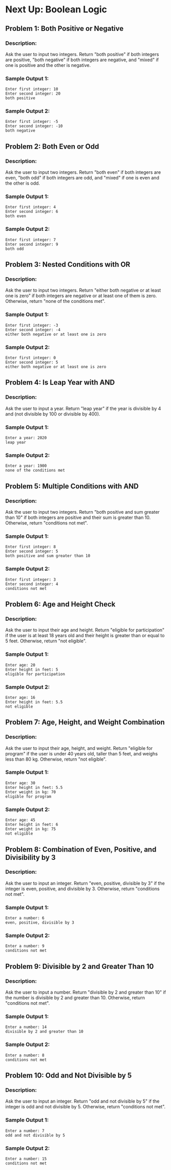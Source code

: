 # Next Up: Boolean Logic

## Problem 1: Both Positive or Negative
### Description:
Ask the user to input two integers. Return "both positive" if both integers are positive, "both negative" if both integers are negative, and "mixed" if one is positive and the other is negative.

### Sample Output 1:
```
Enter first integer: 10 
Enter second integer: 20 
both positive
```
### Sample Output 2:
```
Enter first integer: -5 
Enter second integer: -10 
both negative
```

## Problem 2: Both Even or Odd
### Description:
Ask the user to input two integers. Return "both even" if both integers are even, "both odd" if both integers are odd, and "mixed" if one is even and the other is odd.

### Sample Output 1:
```
Enter first integer: 4 
Enter second integer: 6 
both even
```
### Sample Output 2:
```
Enter first integer: 7
Enter second integer: 9
both odd
```

## Problem 3: Nested Conditions with OR
### Description:
Ask the user to input two integers. Return "either both negative or at least one is zero" if both integers are negative 
or at least one of them is zero. Otherwise, return "none of the conditions met".

### Sample Output 1:
```
Enter first integer: -3 
Enter second integer: -4 
either both negative or at least one is zero
```
### Sample Output 2:
```
Enter first integer: 0 
Enter second integer: 5 
either both negative or at least one is zero
```

## Problem 4: Is Leap Year with AND
### Description:
Ask the user to input a year. Return "leap year" if the year is divisible by 4 and (not divisible by 100 or divisible by 400).

### Sample Output 1:
```
Enter a year: 2020 
leap year
```
### Sample Output 2:
```
Enter a year: 1900 
none of the conditions met
```

## Problem 5: Multiple Conditions with AND
### Description:
Ask the user to input two integers. Return "both positive and sum greater than 10" if both integers are 
positive and their sum is greater than 10. Otherwise, return "conditions not met".

### Sample Output 1:
```
Enter first integer: 8 
Enter second integer: 5 
both positive and sum greater than 10
```
### Sample Output 2:
```
Enter first integer: 3 
Enter second integer: 4 
conditions not met
```

## Problem 6: Age and Height Check
### Description:
Ask the user to input their age and height. Return "eligible for participation" if the user is at least 18 years old and 
their height is greater than or equal to 5 feet. Otherwise, return "not eligible".

### Sample Output 1:
```
Enter age: 20 
Enter height in feet: 5 
eligible for participation
```
### Sample Output 2:
```
Enter age: 16 
Enter height in feet: 5.5 
not eligible
```

## Problem 7: Age, Height, and Weight Combination
### Description:
Ask the user to input their age, height, and weight. Return "eligible for program" if the user is under 40 years old, taller than 5 feet, and weighs less than 80 kg. Otherwise, return "not eligible".

### Sample Output 1:
```
Enter age: 30 
Enter height in feet: 5.5 
Enter weight in kg: 70 
eligible for program
```
### Sample Output 2:
```
Enter age: 45 
Enter height in feet: 6 
Enter weight in kg: 75 
not eligible
```

## Problem 8: Combination of Even, Positive, and Divisibility by 3
### Description:
Ask the user to input an integer. Return "even, positive, divisible by 3" if the integer is even, positive, and divisible by 3. 
Otherwise, return "conditions not met".

### Sample Output 1:
```
Enter a number: 6 
even, positive, divisible by 3
```
### Sample Output 2:
```
Enter a number: 9 
conditions not met
```

## Problem 9: Divisible by 2 and Greater Than 10
### Description:
Ask the user to input a number. Return "divisible by 2 and greater than 10" if the number is divisible by 2 and greater than 10. 
Otherwise, return "conditions not met".

### Sample Output 1:
```
Enter a number: 14 
divisible by 2 and greater than 10
```
### Sample Output 2:
```
Enter a number: 8 
conditions not met
```

## Problem 10: Odd and Not Divisible by 5
### Description:
Ask the user to input an integer. Return "odd and not divisible by 5" if the integer is odd and not divisible by 5. 
Otherwise, return "conditions not met".

### Sample Output 1:
```
Enter a number: 7 
odd and not divisible by 5
```
### Sample Output 2:
```
Enter a number: 15 
conditions not met
```
